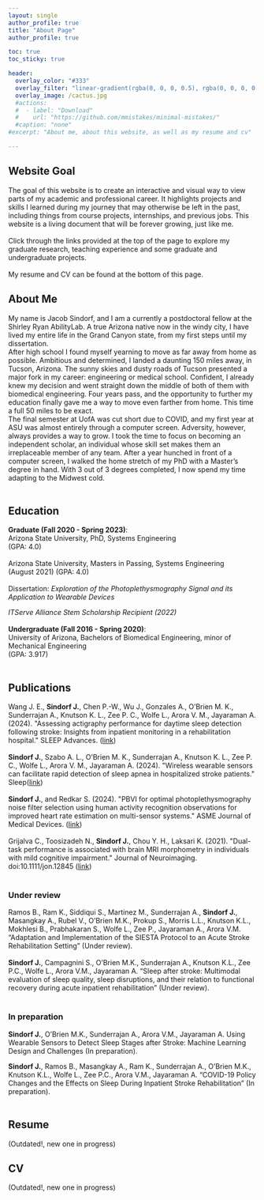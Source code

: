 ```yaml
---
layout: single
author_profile: true
title: "About Page"
author_profile: true

toc: true
toc_sticky: true

header:
  overlay_color: "#333"
  overlay_filter: "linear-gradient(rgba(0, 0, 0, 0.5), rgba(0, 0, 0, 0.5))"
  overlay_image: /cactus.jpg
  #actions:
  #  - label: "Download"
  #    url: "https://github.com/mmistakes/minimal-mistakes/"
  #caption: "none"
#excerpt: "About me, about this website, as well as my resume and cv"

---
```

## Website Goal
The goal of this website is to create an interactive and visual way to view parts of my academic and professional career. It highlights projects and skills I learned during my journey that may otherwise be left in the past, including things from course projects, internships, and previous jobs. This website is a living document that will be forever growing, just like me. <br><br>
Click through the links provided at the top of the page to explore my graduate research, teaching experience and some graduate and undergraduate projects. 
<br><br>
My resume and CV can be found at the bottom of this page. 

## About Me
My name is Jacob Sindorf, and I am a currently a postdoctoral fellow at the Shirley Ryan AbilityLab. A true Arizona native now in the windy city, I have lived my entire life in the Grand Canyon state, from my first steps until my dissertation.<br>
After high school I found myself yearning to move as far away from home as possible. Ambitious and determined, I landed a daunting 150 miles away, in Tucson, Arizona. The sunny skies and dusty roads of Tucson presented a major fork in my career: engineering or medical school. Confident, I already knew my decision and went straight down the middle of both of them with biomedical engineering. Four years pass, and the opportunity to further my education finally gave me a way to move even farther from home. This time a full 50 miles to be exact. <br>
The final semester at UofA was cut short due to COVID, and my first year at ASU was almost entirely through a computer screen. Adversity, however, always provides a way to grow. I took the time to focus on becoming an independent scholar, an individual whose skill set makes them an irreplaceable member of any team. After a year hunched in front of a computer screen, I walked the home stretch of my PhD with a Master’s degree in hand. With 3 out of 3 degrees completed, I now spend my time adapting to the Midwest cold. <br> <br>




## Education
**Graduate (Fall 2020 - Spring 2023)**: <br>
 Arizona State University, PhD, Systems Engineering  <br>(GPA: 4.0) <br><br>
 Arizona State University, Masters in Passing, Systems Engineering <br>(August 2021) (GPA: 4.0) <br><br>
 Dissertation: *Exploration of the Photoplethysmography Signal and its Application to Wearable Devices* <br>

*ITServe Alliance Stem Scholarship Recipient (2022)*<br><br>
**Undergraduate (Fall 2016 - Spring 2020)**: <br>
 University of Arizona, Bachelors of Biomedical Engineering, minor of Mechanical Engineering  <br>(GPA: 3.917)
<br><br>

## Publications
Wang J. E., **Sindorf J.**, Chen P.-W., Wu J., Gonzales A., O’Brien M. K., Sunderrajan A., Knutson K. L., Zee P. C., Wolfe L., Arora V. M., Jayaraman A. (2024). "Assessing actigraphy performance for daytime sleep detection following stroke: Insights from inpatient monitoring in a rehabilitation hospital." SLEEP Advances. ([link](https://academic.oup.com/sleepadvances/advance-article/doi/10.1093/sleepadvances/zpae057/7724927?utm_source=authortollfreelink&utm_campaign=sleepadvances&utm_medium=email&guestAccessKey=68964fc8-9d0a-4032-bafa-869885022a43))
<br><br>
**Sindorf J.**, Szabo A. L., O’Brien M. K., Sunderrajan A., Knutson K. L., Zee P. C., Wolfe L., Arora V. M., Jayaraman A. (2024). "Wireless wearable sensors can facilitate rapid detection of sleep apnea in hospitalized stroke patients." Sleep([link](https://academic.oup.com/sleep/advance-article/doi/10.1093/sleep/zsae123/7685383?utm_source=authortollfreelink&utm_campaign=sleep&utm_medium=email&guestAccessKey=dae0e0b4-456f-499c-a7a3-670452f78aa9)) 
<br><br>
**Sindorf J.**, and Redkar S. (2024). "PBVI for optimal photoplethysmography noise filter selection using human activity recognition observations for improved heart rate estimation on multi-sensor systems." ASME Journal of Medical Devices. ([link](https://asmedigitalcollection.asme.org/medicaldevices/article/18/1/011005/1199052/PBVI-for-Optimal-Photoplethysmography-Noise-Filter))
<br><br>
Grijalva C., Toosizadeh N., **Sindorf J.**, Chou Y. H., Laksari K. (2021). "Dual-task performance is associated with brain MRI morphometry in individuals with mild cognitive impairment." Journal of Neuroimaging.
doi:10.1111/jon.12845 ([link](https://onlinelibrary.wiley.com/doi/full/10.1111/jon.12845))
<br><br>

### Under review
Ramos B., Ram K., Siddiqui S., Martinez M., Sunderrajan A., **Sindorf J.**, Masangkay A., Rubel V., O’Brien M.K., Prokup S., Morris L.L., Knutson K.L., Mokhlesi B., Prabhakaran S., Wolfe L., Zee P., Jayaraman A., Arora V.M. “Adaptation and Implementation of the SIESTA Protocol to an Acute Stroke Rehabilitation Setting” (Under review).
<br><br>
**Sindorf J.**, Campagnini S., O’Brien M.K., Sunderrajan A., Knutson K.L., Zee P.C., Wolfe L., Arora V.M., Jayaraman A. “Sleep after stroke: Multimodal evaluation of sleep quality, sleep disruptions, and their relation to functional recovery during acute inpatient rehabilitation” (Under review).
<br><br>

### In preparation 

**Sindorf J.**, O’Brien M.K., Sunderrajan A., Arora V.M., Jayaraman A. Using Wearable Sensors to Detect Sleep Stages after Stroke: Machine Learning Design and Challenges (In preparation).

**Sindorf J.**, Ramos B., Masangkay A., Ram K., Sunderrajan A., O’Brien M.K., Knutson K.L., Wolfe L., Zee P.C., Arora V.M., Jayaraman A. “COVID-19 Policy Changes and the Effects on Sleep During Inpatient Stroke Rehabilitation” (In preparation).
<br><br>


## Resume
(Outdated!, new one in progress)


## CV
(Outdated!, new one in progress)

